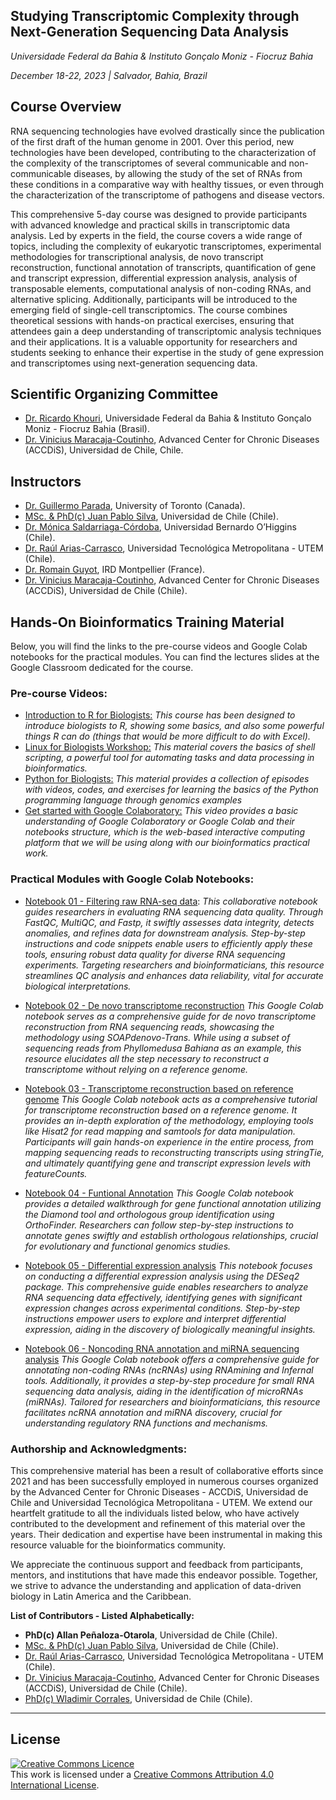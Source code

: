 ## Studying Transcriptomic Complexity through Next-Generation Sequencing Data Analysis
_Universidade Federal da Bahia & Instituto Gonçalo Moniz - Fiocruz Bahia_

_December 18-22, 2023 | Salvador, Bahia, Brazil_


## Course Overview

RNA sequencing technologies have evolved drastically since the publication of the first draft of the human genome in 2001. Over this period, new technologies have been developed, contributing to the characterization of the complexity of the transcriptomes of several communicable and non-communicable diseases, by allowing the study of the set of RNAs from these conditions in a comparative way with healthy tissues, or even through the characterization of the transcriptome of pathogens and disease vectors. 

This comprehensive 5-day course was designed to provide participants with advanced knowledge and practical skills in transcriptomic data analysis. Led by experts in the field, the course covers a wide range of topics, including the complexity of eukaryotic transcriptomes, experimental methodologies for transcriptional analysis, de novo transcript reconstruction, functional annotation of transcripts, quantification of gene and transcript expression, differential expression analysis, analysis of transposable elements, computational analysis of non-coding RNAs, and alternative splicing. Additionally, participants will be introduced to the emerging field of single-cell transcriptomics. The course combines theoretical sessions with hands-on practical exercises, ensuring that attendees gain a deep understanding of transcriptomic analysis techniques and their applications. It is a valuable opportunity for researchers and students seeking to enhance their expertise in the study of gene expression and transcriptomes using next-generation sequencing data.



## Scientific Organizing Committee
- [Dr. Ricardo Khouri](https://scholar.google.com/citations?hl=es&user=U-XypIYAAAAJ), Universidade Federal da Bahia & Instituto Gonçalo Moniz - Fiocruz Bahia (Brasil).
- [Dr. Vinicius Maracaja-Coutinho](https://scholar.google.com.br/citations?user=T_dpe84AAAAJ&hl), Advanced Center for Chronic Diseases (ACCDiS), Universidad de Chile, Chile.


## Instructors

- [Dr. Guillermo Parada](https://scholar.google.com/citations?hl=es&user=PTLeXysAAAAJ), University of Toronto (Canada).
- [MSc. & PhD(c) Juan Pablo Silva](https://scholar.google.com/citations?user=02dF20IAAAAJ), Universidad de Chile (Chile).
- [Dr. Mónica Saldarriaga-Córdoba](https://scholar.google.com/citations?hl=es&user=nBBt_2UAAAAJ), Universidad Bernardo O’Higgins (Chile).
- [Dr. Raúl Arias-Carrasco](https://scholar.google.com/citations?user=WRPcvtMAAAAJ&hl=en), Universidad Tecnológica Metropolitana - UTEM (Chile).
- [Dr. Romain Guyot](https://scholar.google.com/citations?hl=es&user=1jAQU2wAAAAJ), IRD Montpellier (France).
- [Dr. Vinicius Maracaja-Coutinho](https://scholar.google.com.br/citations?user=T_dpe84AAAAJ&hl), Advanced Center for Chronic Diseases (ACCDiS), Universidad de Chile (Chile).

 
## Hands-On Bioinformatics Training Material

Below, you will find the links to the pre-course videos and Google Colab notebooks for the practical modules. You can find the lectures slides at the Google Classroom dedicated for the course.


### Pre-course Videos:

- [Introduction to R for Biologists:](https://melbournebioinformatics.github.io/r-intro-biologists/intro_r_biologists.html)
_This course has been designed to introduce biologists to R, showing some basics, and also some powerful things R can do (things that would be more difficult to do with Excel)._
- [Linux for Biologists Workshop:](https://github.com/ssbcb/Linux-for-biologists-workshop/blob/main/Introduction-to-linux-101/Introduction-to-linux-101.md)
_This material covers the basics of shell scripting, a powerful tool for automating tasks and data processing in bioinformatics._
- [Python for Biologists:](https://www.pythonforbiologists.org/)
_This material provides a collection of episodes with videos, codes, and exercises for learning the basics of the Python programming language through genomics examples_
- [Get started with Google Colaboratory:](https://www.youtube.com/watch?v=inN8seMm7UI)
_This video provides a basic understanding of Google Colaboratory or Google Colab and their notebooks structure, which is the web-based interactive computing platform that we will be using along with our bioinformatics practical work._


### Practical Modules with Google Colab Notebooks:

- [Notebook 01 - Filtering raw RNA-seq data](https://colab.research.google.com/drive/1yqbTYG5Lpma0SMC-ExwANB7pAf_lZ_ZQ?usp=sharing):
_This collaborative notebook guides researchers in evaluating RNA sequencing data quality. Through FastQC, MultiQC, and Fastp, it swiftly assesses data integrity, detects anomalies, and refines data for downstream analysis. Step-by-step instructions and code snippets enable users to efficiently apply these tools, ensuring robust data quality for diverse RNA sequencing experiments. Targeting researchers and bioinformaticians, this resource streamlines QC analysis and enhances data reliability, vital for accurate biological interpretations._

- [Notebook 02 - De novo transcriptome reconstruction](https://colab.research.google.com/drive/17K_FpCnPJVN5JkRhlrYbJNdorwAC1wO2?usp=drive_link)
 _This Google Colab notebook serves as a comprehensive guide for de novo transcriptome reconstruction from RNA sequencing reads, showcasing the methodology using SOAPdenovo-Trans. While using a subset of sequencing reads from Phyllomedusa Bahiana as an example, this resource elucidates all the step necessary to reconstruct a transcriptome without relying on a reference genome._

- [Notebook 03 - Transcriptome reconstruction based on reference genome](https://colab.research.google.com/drive/1dNTzWAAc6UlAXY-0JuwjNOdANCJ8TaNK?usp=drive_link)
 _This Google Colab notebook acts as a comprehensive tutorial for transcriptome reconstruction based on a reference genome. It provides an in-depth exploration of the methodology, employing tools like Hisat2 for read mapping and samtools for data manipulation. Participants will gain hands-on experience in the entire process, from mapping sequencing reads to reconstructing transcripts using stringTie, and ultimately quantifying gene and transcript expression levels with featureCounts._

- [Notebook 04 - Funtional Annotation](https://colab.research.google.com/drive/1eRUSkEjx6JyirB89CTk7VPSlKBCRGxo8?usp=sharing) 
_This Google Colab notebook provides a detailed walkthrough for gene functional annotation utilizing the Diamond tool and orthologous group identification using OrthoFinder. Researchers can follow step-by-step instructions to annotate genes swiftly and establish orthologous relationships, crucial for evolutionary and functional genomics studies._

- [Notebook 05 - Differential expression analysis](https://colab.research.google.com/drive/171scE-KZrtYrBvQTUSHZaA0Jmd55iWlT?usp=sharing)
_This notebook focuses on conducting a differential expression analysis using the DESeq2 package. This comprehensive guide enables researchers to analyze RNA sequencing data effectively, identifying genes with significant expression changes across experimental conditions. Step-by-step instructions empower users to explore and interpret differential expression, aiding in the discovery of biologically meaningful insights._

- [Notebook 06 - Noncoding RNA annotation and miRNA sequencing analysis](https://colab.research.google.com/drive/11VuWxJNlybJKk2Fm5AUoaeR_UBji4HxG?usp=sharing)
_This Google Colab notebook offers a comprehensive guide for annotating non-coding RNAs (ncRNAs) using RNAmining and Infernal tools. Additionally, it provides a step-by-step procedure for small RNA sequencing data analysis, aiding in the identification of microRNAs (miRNAs). Tailored for researchers and bioinformaticians, this resource facilitates ncRNA annotation and miRNA discovery, crucial for understanding regulatory RNA functions and mechanisms._

### Authorship and Acknowledgments:

This comprehensive material has been a result of collaborative efforts since 2021 and has been successfully employed in numerous courses organized by the Advanced Center for Chronic Diseases - ACCDiS, Universidad de Chile and Universidad Tecnológica Metropolitana - UTEM. We extend our heartfelt gratitude to all the individuals listed below, who have actively contributed to the development and refinement of this material over the years. Their dedication and expertise have been instrumental in making this resource valuable for the bioinformatics community.

We appreciate the continuous support and feedback from participants, mentors, and institutions that have made this endeavor possible. Together, we strive to advance the understanding and application of data-driven biology in Latin America and the Caribbean.

**List of Contributors - Listed Alphabetically:**

- **PhD(c) Allan Peñaloza-Otarola**, Universidad de Chile (Chile).
- [MSc. & PhD(c) Juan Pablo Silva](https://scholar.google.com/citations?user=02dF20IAAAAJ), Universidad de Chile (Chile).
- [Dr. Raúl Arias-Carrasco](https://scholar.google.com/citations?user=WRPcvtMAAAAJ&hl=en), Universidad Tecnológica Metropolitana - UTEM (Chile).
- [Dr. Vinicius Maracaja-Coutinho](https://scholar.google.com.br/citations?user=T_dpe84AAAAJ&hl), Advanced Center for Chronic Diseases (ACCDiS), Universidad de Chile (Chile).
- [PhD(c) Wladimir Corrales](https://scholar.google.com/citations?hl=es&user=vt3Erm4AAAAJ), Universidad de Chile (Chile).
    

******
## License
<a rel="license" href="http://creativecommons.org/licenses/by/4.0/"><img alt="Creative Commons Licence" style="border-width:0" src="https://i.creativecommons.org/l/by/4.0/88x31.png" /></a><br />This work is licensed under a <a rel="license" href="http://creativecommons.org/licenses/by/4.0/">Creative Commons Attribution 4.0 International License</a>.
